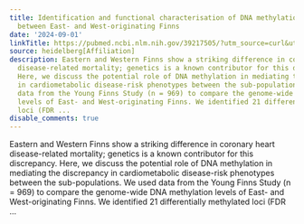 ```yaml
---
title: Identification and functional characterisation of DNA methylation differences
  between East- and West-originating Finns
date: '2024-09-01'
linkTitle: https://pubmed.ncbi.nlm.nih.gov/39217505/?utm_source=curl&utm_medium=rss&utm_campaign=pubmed-2&utm_content=1FakS-2QOkCT8HsMOQP1bCRQ4YzyumYOmxmF0moLsQ3dFB1E9V&fc=20220326224207&ff=20240901181505&v=2.18.0.post9+e462414
source: heidelberg[Affiliation]
description: Eastern and Western Finns show a striking difference in coronary heart
  disease-related mortality; genetics is a known contributor for this discrepancy.
  Here, we discuss the potential role of DNA methylation in mediating the discrepancy
  in cardiometabolic disease-risk phenotypes between the sub-populations. We used
  data from the Young Finns Study (n = 969) to compare the genome-wide DNA methylation
  levels of East- and West-originating Finns. We identified 21 differentially methylated
  loci (FDR ...
disable_comments: true
---
```

Eastern and Western Finns show a striking difference in coronary heart disease-related mortality; genetics is a known contributor for this discrepancy. Here, we discuss the potential role of DNA methylation in mediating the discrepancy in cardiometabolic disease-risk phenotypes between the sub-populations. We used data from the Young Finns Study (n = 969) to compare the genome-wide DNA methylation levels of East- and West-originating Finns. We identified 21 differentially methylated loci (FDR ...